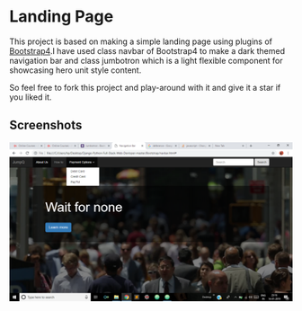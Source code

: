# Landing Page

This project is based on making a simple landing page using plugins of [Bootstrap4](https://getbootstrap.com/).I have used class navbar of Bootstrap4 to make a dark themed
navigation bar and class jumbotron which is a light flexible component for showcasing hero unit style content.

So feel free to fork this project and play-around with it and give it a star if you liked it.

## Screenshots

![alt text](https://github.com/PrathamDogra/Landing-Page/blob/master/Screenshot.png)
